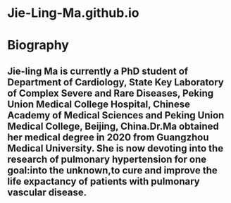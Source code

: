 # Jie-Ling-Ma.github.io
# Biography
## Jie-ling Ma is currently a PhD student of Department of Cardiology, State Key Laboratory of Complex Severe and Rare Diseases, Peking Union Medical College Hospital, Chinese Academy of Medical Sciences and Peking Union Medical College, Beijing, China.Dr.Ma obtained her medical degree in 2020 from Guangzhou Medical University. She is now devoting into the research of pulmonary hypertension for one goal:into the unknown,to cure and improve the life expactancy of patients with pulmonary vascular disease.
